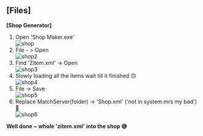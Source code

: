 <b> [Files]</b><br>
- 
<b> [Shop Generator] </b> <br>
1. Open 'Shop Maker.exe' <br>
![shop](https://i.imgur.com/Sh2rUVj.png)<br>
2. File - > Open <br>
![shop2](https://i.imgur.com/bqeXxRB.png)<br>
3. Find 'Zitem.xml' -> Open <br>
![shop3](https://i.imgur.com/Sz64k8w.png)<br>
4. Slowly loading all the items wait till it finished 🙃 <br>
![shop4](https://i.imgur.com/IfEfjWc.png)<br>
5. File -> Save <br>
![shop5](https://i.imgur.com/0uCWQju.png)<br>
6. Replace MatchServer(folder) -> 'Shop.xml' ('not in system.mrs my bad') 🤣 <br>
![shop6](https://i.imgur.com/JsjeBuZ.png)<br>


<b> Well done ~ whole 'zitem.xml' into the shop 😅 </b>
